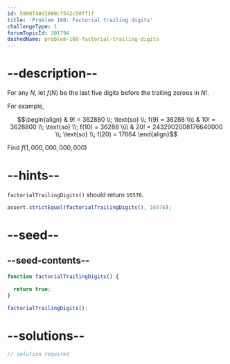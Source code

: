 ```yaml
---
id: 5900f40d1000cf542c50ff1f
title: 'Problem 160: Factorial trailing digits'
challengeType: 1
forumTopicId: 301794
dashedName: problem-160-factorial-trailing-digits
---
```


# --description--

For any $N$, let $f(N)$ be the last five digits before the trailing zeroes in $N!$.

For example,

$$\begin{align}
  & 9! = 362880 \\; \text{so} \\; f(9) = 36288 \\\\
  & 10! = 3628800 \\; \text{so} \\; f(10) = 36288 \\\\
  & 20! = 2432902008176640000 \\; \text{so} \\; f(20) = 17664
\end{align}$$

Find $f(1,000,000,000,000)$

# --hints--

`factorialTrailingDigits()` should return `16576`.

```js
assert.strictEqual(factorialTrailingDigits(), 16576);
```

# --seed--

## --seed-contents--

```js
function factorialTrailingDigits() {

  return true;
}

factorialTrailingDigits();
```

# --solutions--

```js
// solution required
```
